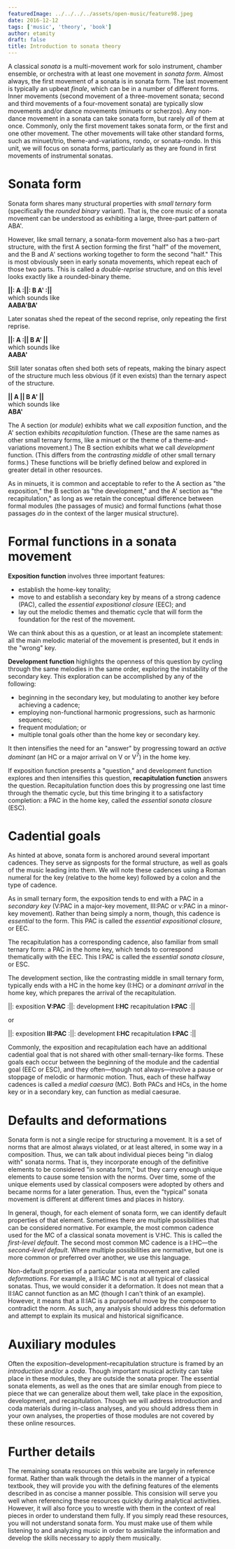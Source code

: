 ```yaml
---
featuredImage: ../../../../assets/open-music/feature98.jpeg
date: 2016-12-12
tags: ['music', 'theory', 'book']
author: etamity
draft: false
title: Introduction to sonata theory
---
```


A classical *sonata* is a multi-movement work for solo instrument, chamber ensemble, or orchestra with at least one movement in *sonata form*. Almost always, the first movement of a sonata is in sonata form. The last movement is typically an upbeat *finale*, which can be in a number of different forms. Inner movements (second movement of a three-movement sonata; second and third movements of a four-movement sonata) are typically slow movements and/or dance movements (minuets or scherzos). Any non-dance movement in a sonata can take sonata form, but rarely *all* of them at once. Commonly, only the first movement takes sonata form, or the first and one other movement. The other movements will take other standard forms, such as minuet/trio, theme-and-variations, rondo, or sonata-rondo. In this unit, we will focus on sonata forms, particularly as they are found in first movements of instrumental sonatas.


# Sonata form #

Sonata form shares many structural properties with *small ternary* form (specifically the *rounded binary* variant). That is, the core music of a sonata movement can be understood as exhibiting a large, three-part pattern of ABA'.

However, like small ternary, a sonata-form movement also has a two-part structure, with the first A section forming the first "half" of the movement, and the B and A' sections working together to form the second "half." This is most obviously seen in early sonata movements, which repeat each of those two parts. This is called a *double-reprise* structure, and on this level looks exactly like a rounded-binary theme.

**||: A :||: B A' :||**  
which sounds like  
**AABA'BA'**

Later sonatas shed the repeat of the second reprise, only repeating the first reprise.

**||: A :|| B A' ||**  
which sounds like  
**AABA'**

Still later sonatas often shed both sets of repeats, making the binary aspect of the structure much less obvious (if it even exists) than the ternary aspect of the structure.

**|| A || B A' ||**  
which sounds like  
**ABA'**

The A section (or *module*) exhibits what we call *exposition* function, and the A' section exhibits *recapitulation* function. (These are the same names as other small ternary forms, like a minuet or the theme of a theme-and-variations movement.) The B section exhibits what we call *development* function. (This differs from the *contrasting middle* of other small ternary forms.) These functions will be briefly defined below and explored in greater detail in other resources.

As in minuets, it is common and acceptable to refer to the A section as "the exposition," the B section as "the development," and the A' section as "the recapitulation," as long as we retain the conceptual difference between formal modules (the passages of music) and formal functions (what those passages *do* in the context of the larger musical structure).

# Formal functions in a sonata movement #

**Exposition function** involves three important features:

- establish the home-key tonality;  
- move to and establish a secondary key by means of a strong cadence (PAC), called the *essential expositional closure* (EEC); and  
- lay out the melodic themes and thematic cycle that will form the foundation for the rest of the movement.

We can think about this as a question, or at least an incomplete statement: all the main melodic material of the movement is presented, but it ends in the "wrong" key.

**Development function** highlights the openness of this question by cycling through the same melodies in the same order, exploring the instability of the secondary key. This exploration can be accomplished by any of the following:

- beginning in the secondary key, but modulating to another key before achieving a cadence;  
- employing non-functional harmonic progressions, such as harmonic sequences;  
- frequent modulation; or  
- multiple tonal goals other than the home key or secondary key.

It then intensifies the need for an "answer" by progressing toward an *active dominant* (an HC or a major arrival on V or V<sup>7</sup>) in the home key. 

If exposition function presents a "question," and development function explores and then intensifies this question, **recapitulation function** answers the question. Recapitulation function does this by progressing one last time through the thematic cycle, but this time bringing it to a satisfactory completion: a PAC in the home key, called the *essential sonata closure* (ESC).

# Cadential goals #

As hinted at above, sonata form is anchored around several important cadences. They serve as signposts for the formal structure, as well as goals of the music leading into them. We will note these cadences using a Roman numeral for the key (relative to the home key) followed by a colon and the type of cadence. 

As in small ternary form, the exposition tends to end with a PAC in a *secondary key* (V:PAC in a major-key movement, III:PAC or v:PAC in a minor-key movement). Rather than being simply a norm, though, this cadence is *essential* to the form. This PAC is called the *essential expositional closure*, or EEC.

The recapitulation has a corresponding cadence, also familiar from small ternary form: a PAC in the home key, which tends to correspond thematically with the EEC. This I:PAC is called the *essential sonata closure*, or ESC.

The development section, like the contrasting middle in small ternary form, typically ends with a HC in the home key (I:HC) or a *dominant arrival* in the home key, which prepares the arrival of the recapitulation.

||: exposition **V:PAC** :||: development **I:HC** recapitulation **I:PAC** :||

or

||: exposition **III:PAC** :||: development **I:HC** recapitulation **I:PAC** :||

Commonly, the exposition and recapitulation each have an additional cadential goal that is not shared with other small-ternary-like forms. These goals each occur between the beginning of the module and the cadential goal (EEC or ESC), and they often—though not always—involve a pause or stoppage of melodic or harmonic motion. Thus, each of these halfway cadences is called a *medial caesura* (MC). Both PACs and HCs, in the home key or in a secondary key, can function as medial caesurae.

# Defaults and deformations #

Sonata form is not a single recipe for structuring a movement. It is a set of norms that are almost always violated, or at least altered, in some way in a composition. Thus, we can talk about individual pieces being "in dialog with" sonata norms. That is, they incorporate enough of the definitive elements to be considered "in sonata form," but they carry enough unique elements to cause some tension with the norms. Over time, some of the unique elements used by classical composers were adopted by others and became norms for a later generation. Thus, even the "typical" sonata movement is different at different times and places in history.

In general, though, for each element of sonata form, we can identify default properties of that element. Sometimes there are multiple possibilities that can be considered normative. For example, the most common cadence used for the MC of a classical sonata movement is V:HC. This is called the *first-level default*. The second most common MC cadence is a I:HC—the *second-level default*. Where multiple possibilities are normative, but one is more common or preferred over another, we use this language.

Non-default properties of a particular sonata movement are called *deformations*. For example, a II:IAC MC is not at all typical of classical sonatas. Thus, we would consider it a deformation. It does not mean that a II:IAC cannot function as an MC (though I can't think of an example). However, it means that a II:IAC is a purposeful move by the composer to contradict the norm. As such, any analysis should address this deformation and attempt to explain its musical and historical significance.

# Auxiliary modules #

Often the exposition–development–recapitulation structure is framed by an *introduction* and/or a *coda*. Though important musical activity can take place in these modules, they are outside the sonata proper. The essential sonata elements, as well as the ones that are similar enough from piece to piece that we can generalize about them well, take place in the exposition, development, and recapitulation. Though we will address introduction and coda materials during in-class analyses, and you should address them in your own analyses, the properties of those modules are not covered by these online resources.

# Further details #

The remaining sonata resources on this website are largely in reference format. Rather than walk through the details in the manner of a typical textbook, they will provide you with the defining features of the elements described in as concise a manner possible. This consision will serve you well when referencing these resources quickly during analytical activities. However, it will also force you to wrestle with them in the context of real pieces in order to understand them fully. If you simply read these resources, you will not understand sonata form. You must make use of them while listening to and analyzing music in order to assimilate the information and develop the skills necessary to apply them musically.
